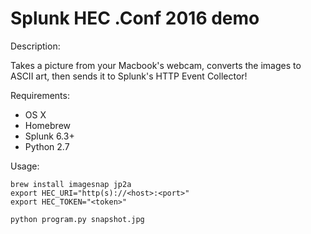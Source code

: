 # Splunk HEC .Conf 2016 demo

Description:

Takes a picture from your Macbook's webcam, converts the images to ASCII art, then sends it to Splunk's HTTP Event Collector!

Requirements:

* OS X
* Homebrew
* Splunk 6.3+
* Python 2.7

Usage:

```shell
brew install imagesnap jp2a
export HEC_URI="http(s)://<host>:<port>"
export HEC_TOKEN="<token>"

python program.py snapshot.jpg
```